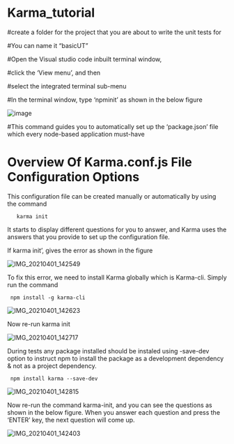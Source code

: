 # Karma_tutorial

#create a folder for the project that you are about to write the unit tests for 

#You can name it “basicUT”

#Open the Visual studio code inbuilt terminal window, 

#click the ‘View menu’, and then 

#select the integrated terminal sub-menu

#In the terminal window, type ‘npminit’ as shown in the below figure


![image](https://user-images.githubusercontent.com/79251268/113264737-eebb7100-92f0-11eb-8949-3b2d5291350b.png)

#This command guides you to automatically set up the ‘package.json’ file which every node-based application must-have


# Overview Of Karma.conf.js File Configuration Options

This configuration file can be created manually or automatically by using the command

       karma init
       
It starts to display different questions for you to answer, and Karma uses the answers that you provide to set up the configuration file.

If karma init’, gives the error as shown in the figure

 ![IMG_20210401_142549](https://user-images.githubusercontent.com/79251268/113270191-dc443600-92f6-11eb-9f8f-0e16527d4f10.jpg)
 
 To fix this error, we need to install Karma globally which is Karma-cli. Simply run the command
 
     npm install -g karma-cli
 
 ![IMG_20210401_142623](https://user-images.githubusercontent.com/79251268/113270275-ecf4ac00-92f6-11eb-81d7-cb5ff8642324.jpg)
    
Now re-run karma init

![IMG_20210401_142717](https://user-images.githubusercontent.com/79251268/113270241-e5350780-92f6-11eb-8a9f-b5a820429c3d.jpg)

During tests any package installed should be instaled using -save-dev option to instruct npm to install the package as a development dependency & not as a project dependency.

     npm install karma --save-dev

![IMG_20210401_142815](https://user-images.githubusercontent.com/79251268/113270252-e6663480-92f6-11eb-9377-f1055a6d88a9.jpg)


Now re-run the command karma-init, and you can see the questions as shown in the below figure. When you answer each question and press the ‘ENTER’ key, the next question will come up.

![IMG_20210401_142403](https://user-images.githubusercontent.com/79251268/113270229-e2d2ad80-92f6-11eb-92d0-ce49f2c70e16.jpg)
